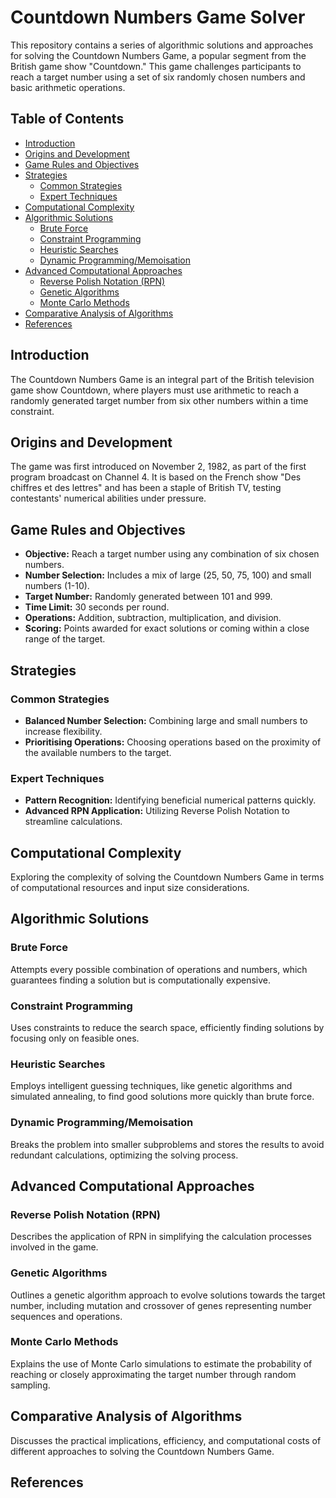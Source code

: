 # Countdown Numbers Game Solver

This repository contains a series of algorithmic solutions and approaches for solving the Countdown Numbers Game, a popular segment from the British game show "Countdown." This game challenges participants to reach a target number using a set of six randomly chosen numbers and basic arithmetic operations.

## Table of Contents

- [Introduction](#introduction)
- [Origins and Development](#origins-and-development)
- [Game Rules and Objectives](#game-rules-and-objectives)
- [Strategies](#strategies)
  - [Common Strategies](#common-strategies)
  - [Expert Techniques](#expert-techniques)
- [Computational Complexity](#computational-complexity)
- [Algorithmic Solutions](#algorithmic-solutions)
  - [Brute Force](#brute-force)
  - [Constraint Programming](#constraint-programming)
  - [Heuristic Searches](#heuristic-searches)
  - [Dynamic Programming/Memoisation](#dynamic-programming-memoisation)
- [Advanced Computational Approaches](#advanced-computational-approaches)
  - [Reverse Polish Notation (RPN)](#reverse-polish-notation-rpn)
  - [Genetic Algorithms](#genetic-algorithms)
  - [Monte Carlo Methods](#monte-carlo-methods)
- [Comparative Analysis of Algorithms](#comparative-analysis-of-algorithms)
- [References](#references)

## Introduction

The Countdown Numbers Game is an integral part of the British television game show Countdown, where players must use arithmetic to reach a randomly generated target number from six other numbers within a time constraint.

## Origins and Development

The game was first introduced on November 2, 1982, as part of the first program broadcast on Channel 4. 
It is based on the French show "Des chiffres et des lettres" and has been a staple of British TV, testing contestants' numerical abilities under pressure.

## Game Rules and Objectives

- **Objective:** Reach a target number using any combination of six chosen numbers.
- **Number Selection:** Includes a mix of large (25, 50, 75, 100) and small numbers (1-10).
- **Target Number:** Randomly generated between 101 and 999.
- **Time Limit:** 30 seconds per round.
- **Operations:** Addition, subtraction, multiplication, and division.
- **Scoring:** Points awarded for exact solutions or coming within a close range of the target.

## Strategies

### Common Strategies

- **Balanced Number Selection:** Combining large and small numbers to increase flexibility.
- **Prioritising Operations:** Choosing operations based on the proximity of the available numbers to the target.

### Expert Techniques

- **Pattern Recognition:** Identifying beneficial numerical patterns quickly.
- **Advanced RPN Application:** Utilizing Reverse Polish Notation to streamline calculations.

## Computational Complexity

Exploring the complexity of solving the Countdown Numbers Game in terms of computational resources and input size considerations.

## Algorithmic Solutions

### Brute Force

Attempts every possible combination of operations and numbers, which guarantees finding a solution but is computationally expensive.

### Constraint Programming

Uses constraints to reduce the search space, efficiently finding solutions by focusing only on feasible ones.

### Heuristic Searches

Employs intelligent guessing techniques, like genetic algorithms and simulated annealing, to find good solutions more quickly than brute force.

### Dynamic Programming/Memoisation

Breaks the problem into smaller subproblems and stores the results to avoid redundant calculations, optimizing the solving process.

## Advanced Computational Approaches

### Reverse Polish Notation (RPN)

Describes the application of RPN in simplifying the calculation processes involved in the game.

### Genetic Algorithms

Outlines a genetic algorithm approach to evolve solutions towards the target number, including mutation and crossover of genes representing number sequences and operations.

### Monte Carlo Methods

Explains the use of Monte Carlo simulations to estimate the probability of reaching or closely approximating the target number through random sampling.

## Comparative Analysis of Algorithms

Discusses the practical implications, efficiency, and computational costs of different approaches to solving the Countdown Numbers Game.

## References


